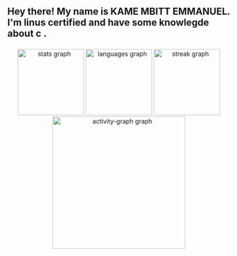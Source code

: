<h2 align="left">Hey there!  My name is KAME MBITT EMMANUEL. I'm linus certified and have some knowlegde about c  .</h2>
 
###

<div align="center">
  <img src="https://github-readme-stats.vercel.app/api?username=Donemmanuelo&hide_title=false&hide_rank=false&show_icons=true&include_all_commits=true&count_private=true&disable_animations=false&theme=nord&locale=en&hide_border=true" height="150" alt="stats graph"  />
  <img src="https://github-readme-stats.vercel.app/api/top-langs?username=Donemmanuelo&locale=en&hide_title=false&layout=compact&card_width=320&langs_count=5&theme=nord&hide_border=true" height="150" alt="languages graph"  />
  <img src="https://streak-stats.demolab.com?user=Donemmanuelo&locale=en&mode=daily&theme=nord&hide_border=true&border_radius=5" height="150" alt="streak graph"  />
</div>
  <img src 




###

<div align="center">
 
  <img src="https://github-readme-activity-graph.vercel.app/graph?username=Donemmanuelo&radius=16&theme=react&area=true&order=5&hide_border=true" height="300" alt="activity-graph graph"  />
</div>

###
